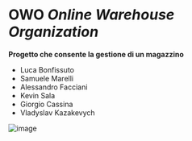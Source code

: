 # OWO *Online Warehouse Organization*
**Progetto che consente la gestione di un magazzino**
- Luca Bonfissuto
- Samuele Marelli
- Alessandro Facciani
- Kevin Sala
- Giorgio Cassina
- Vladyslav Kazakevych

![image](https://user-images.githubusercontent.com/81413640/142722371-805c9c83-d1a2-45ca-92e7-b1ea1cad32d6.png)
